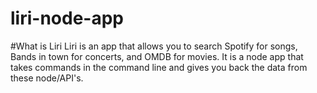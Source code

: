 # liri-node-app
#What is Liri
Liri is an app that allows you to search Spotify for songs, Bands in town for concerts, and OMDB for movies. It is a node app that takes commands in the command line and gives you back the data from these node/API's. 